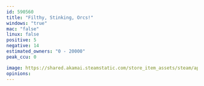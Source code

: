 ```yaml
---
id: 590560
title: "Filthy, Stinking, Orcs!"
windows: "true"
mac: "false"
linux: false
positive: 5
negative: 14
estimated_owners: "0 - 20000"
peak_ccu: 0

image: https://shared.akamai.steamstatic.com/store_item_assets/steam/apps/590560/header.jpg?t=1540412423
opinions:
---
```


